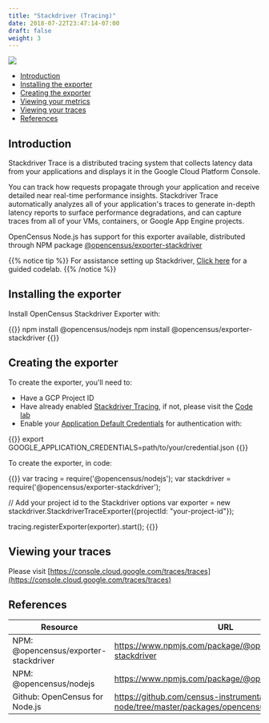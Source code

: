 ```yaml
---
title: "Stackdriver (Tracing)"
date: 2018-07-22T23:47:14-07:00
draft: false
weight: 3
---
```


![](/images/logo_gcp_vertical_rgb.png)

- [Introduction](#introduction)
- [Installing the exporter](#installing-the-exporter)
- [Creating the exporter](#creating-the-exporter)
- [Viewing your metrics](#viewing-your-metrics)
- [Viewing your traces](#viewing-your-traces)
- [References](#references)

## Introduction
Stackdriver Trace is a distributed tracing system that collects latency data from your applications and displays it in the Google Cloud Platform Console.

You can track how requests propagate through your application and receive detailed near real-time performance insights.
Stackdriver Trace automatically analyzes all of your application's traces to generate in-depth latency reports to surface performance degradations,
and can capture traces from all of your VMs, containers, or Google App Engine projects.

OpenCensus Node.js has support for this exporter available, distributed through NPM package [@opencensus/exporter-stackdriver](https://www.npmjs.com/package/@opencensus/exporter-stackdriver)

{{% notice tip %}}
For assistance setting up Stackdriver, [Click here](/codelabs/stackdriver) for a guided codelab.
{{% /notice %}}

## Installing the exporter
Install OpenCensus Stackdriver Exporter with:

{{<highlight bash>}}
npm install @opencensus/nodejs
npm install @opencensus/exporter-stackdriver
{{</highlight>}}

## Creating the exporter
To create the exporter, you'll need to:

* Have a GCP Project ID
* Have already enabled [Stackdriver Tracing](https://cloud.google.com/trace/docs/quickstart), if not, please visit the [Code lab](/codelabs/stackdriver)
* Enable your [Application Default Credentials](https://cloud.google.com/docs/authentication/getting-started) for authentication with:

{{<highlight bash>}}
export GOOGLE_APPLICATION_CREDENTIALS=path/to/your/credential.json
{{</highlight>}}

To create the exporter, in code:

{{<highlight javascript>}}
var tracing = require('@opencensus/nodejs');
var stackdriver = require('@opencensus/exporter-stackdriver');

// Add your project id to the Stackdriver options
var exporter = new stackdriver.StackdriverTraceExporter({projectId: "your-project-id"});

tracing.registerExporter(exporter).start();
{{</highlight>}}

## Viewing your traces
Please visit [https://console.cloud.google.com/traces/traces](https://console.cloud.google.com/traces/traces)

## References

Resource|URL
---|---
NPM: @opencensus/exporter-stackdriver|https://www.npmjs.com/package/@opencensus/exporter-stackdriver
NPM: @opencensus/nodejs|https://www.npmjs.com/package/@opencensus/nodejs
Github: OpenCensus for Node.js|https://github.com/census-instrumentation/opencensus-node/tree/master/packages/opencensus-nodejs
